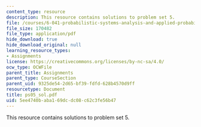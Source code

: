 ```yaml
---
content_type: resource
description: This resource contains solutions to problem set 5.
file: /courses/6-041-probabilistic-systems-analysis-and-applied-probability-spring-2006/5ee4740baba169dcdc08c62c3fe56b47_ps05_sol.pdf
file_size: 170482
file_type: application/pdf
hide_download: true
hide_download_original: null
learning_resource_types:
- Assignments
license: https://creativecommons.org/licenses/by-nc-sa/4.0/
ocw_type: OCWFile
parent_title: Assignments
parent_type: CourseSection
parent_uid: 9325de54-2d65-bf39-fdfd-628b4570d9ff
resourcetype: Document
title: ps05_sol.pdf
uid: 5ee4740b-aba1-69dc-dc08-c62c3fe56b47
---
```

This resource contains solutions to problem set 5.